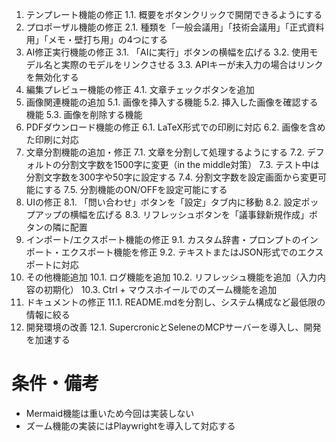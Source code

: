 1. テンプレート機能の修正
   1.1. 概要をボタンクリックで開閉できるようにする
2. プロポーザル機能の修正
   2.1. 種類を「一般会議用」「技術会議用」「正式資料用」「メモ・壁打ち用」の4つにする
3. AI修正実行機能の修正
   3.1. 「AIに実行」ボタンの横幅を広げる
   3.2. 使用モデル名と実際のモデルをリンクさせる
   3.3. APIキーが未入力の場合はリンクを無効化する
4. 編集プレビュー機能の修正
   4.1. 文章チェックボタンを追加
5. 画像関連機能の追加
   5.1. 画像を挿入する機能
   5.2. 挿入した画像を確認する機能
   5.3. 画像を削除する機能
6. PDFダウンロード機能の修正
   6.1. LaTeX形式での印刷に対応
   6.2. 画像を含めた印刷に対応
7. 文章分割機能の追加・修正
   7.1. 文章を分割して処理するようにする
   7.2. デフォルトの分割文字数を1500字に変更（in the middle対策）
   7.3. テスト中は分割文字数を300字や50字に設定する
   7.4. 分割文字数を設定画面から変更可能にする
   7.5. 分割機能のON/OFFを設定可能にする
8. UIの修正
   8.1. 「問い合わせ」ボタンを「設定」タブ内に移動
   8.2. 設定ポップアップの横幅を広げる
   8.3. リフレッシュボタンを「議事録新規作成」ボタンの隣に配置
9. インポート/エクスポート機能の修正
   9.1. カスタム辞書・プロンプトのインポート・エクスポート機能を修正
   9.2. テキストまたはJSON形式でのエクスポートに対応
10. その他機能追加
    10.1. ログ機能を追加
    10.2. リフレッシュ機能を追加（入力内容の初期化）
    10.3. Ctrl + マウスホイールでのズーム機能を追加
11. ドキュメントの修正
    11.1. README.mdを分割し、システム構成など最低限の情報に絞る
12. 開発環境の改善
    12.1. SupercronicとSeleneのMCPサーバーを導入し、開発を加速する

# 条件・備考
- Mermaid機能は重いため今回は実装しない
- ズーム機能の実装にはPlaywrightを導入して対応する